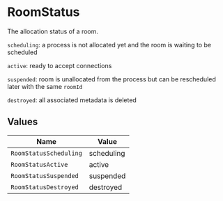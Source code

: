 # RoomStatus

The allocation status of a room.

`scheduling`: a process is not allocated yet and the room is waiting to be scheduled

`active`: ready to accept connections

`suspended`: room is unallocated from the process but can be rescheduled later with the same `roomId`

`destroyed`: all associated metadata is deleted


## Values

| Name                   | Value                  |
| ---------------------- | ---------------------- |
| `RoomStatusScheduling` | scheduling             |
| `RoomStatusActive`     | active                 |
| `RoomStatusSuspended`  | suspended              |
| `RoomStatusDestroyed`  | destroyed              |